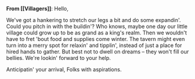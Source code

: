 **From [[Villagers]]**:
Hello,

We've got a hankering to stretch our legs a bit and do some expandin'. Could you pitch in with the buildin'? Who knows, maybe one day our little village could grow up to be as grand as a king's realm. Then we wouldn't have to fret 'bout food and supplies come winter. The tavern might even turn into a merry spot for relaxin' and tipplin', instead of just a place for hired hands to gather. But best not to dwell on dreams – they won't fill our bellies. We're lookin' forward to your help.

Anticipatin' your arrival, Folks with aspirations.